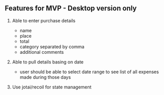 ## Features for MVP - Desktop version only

1. Able to enter purchase details

   - name
   - place
   - total
   - category separated by comma
   - additional comments

2. Able to pull details basing on date
   - user should be able to select date range to see list of all expenses made during those days


3. Use jotai/recoil for state management
